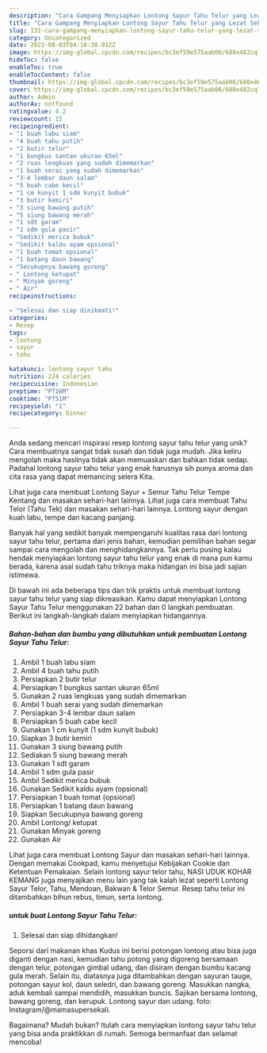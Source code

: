 ```yaml
---
description: "Cara Gampang Menyiapkan Lontong Sayur Tahu Telur yang Lezat Sekali"
title: "Cara Gampang Menyiapkan Lontong Sayur Tahu Telur yang Lezat Sekali"
slug: 131-cara-gampang-menyiapkan-lontong-sayur-tahu-telur-yang-lezat-sekali
category: Uncategorized
date: 2022-08-03T04:18:38.912Z
image: https://img-global.cpcdn.com/recipes/bc3ef59e575aab06/680x482cq70/lontong-sayur-tahu-telur-foto-resep-utama.jpg
hideToc: false
enableToc: true
enableTocContent: false
thumbnail: https://img-global.cpcdn.com/recipes/bc3ef59e575aab06/680x482cq70/lontong-sayur-tahu-telur-foto-resep-utama.jpg
cover: https://img-global.cpcdn.com/recipes/bc3ef59e575aab06/680x482cq70/lontong-sayur-tahu-telur-foto-resep-utama.jpg
author: Admin
authorAv: notfound
ratingvalue: 4.2
reviewcount: 15
recipeingredient:
- "1 buah labu siam"
- "4 buah tahu putih"
- "2 butir telur"
- "1 bungkus santan ukuran 65ml"
- "2 ruas lengkuas yang sudah dimemarkan"
- "1 buah serai yang sudah dimemarkan"
- "3-4 lembar daun salam"
- "5 buah cabe kecil"
- "1 cm kunyit 1 sdm kunyit bubuk"
- "3 butir kemiri"
- "3 siung bawang putih"
- "5 siung bawang merah"
- "1 sdt garam"
- "1 sdm gula pasir"
- "Sedikit merica bubuk"
- "Sedikit kaldu ayam opsional"
- "1 buah tomat opsional"
- "1 batang daun bawang"
- "Secukupnya bawang goreng"
- " Lontong ketupat"
- " Minyak goreng"
- " Air"
recipeinstructions:

- "Selesai dan siap dinikmati!"
categories:
- Resep
tags:
- lontong
- sayur
- tahu

katakunci: lontong sayur tahu 
nutrition: 224 calories
recipecuisine: Indonesian
preptime: "PT16M"
cooktime: "PT51M"
recipeyield: "1"
recipecategory: Dinner

---
```





Anda sedang mencari inspirasi resep lontong sayur tahu telur yang unik? Cara membuatnya sangat tidak susah dan tidak juga mudah. Jika keliru mengolah maka hasilnya tidak akan memuaskan dan bahkan tidak sedap. Padahal lontong sayur tahu telur yang enak harusnya sih punya aroma dan cita rasa yang dapat memancing selera Kita.





Lihat juga cara membuat Lontong Sayur + Semur Tahu Telur Tempe Kentang dan masakan sehari-hari lainnya. Lihat juga cara membuat Tahu Telor (Tahu Tek) dan masakan sehari-hari lainnya. Lontong sayur dengan kuah labu, tempe dan kacang panjang.

Banyak hal yang sedikit banyak mempengaruhi kualitas rasa dari lontong sayur tahu telur, pertama dari jenis bahan, kemudian pemilihan bahan segar sampai cara mengolah dan menghidangkannya. Tak perlu pusing kalau hendak menyiapkan lontong sayur tahu telur yang enak di mana pun kamu berada, karena asal sudah tahu triknya maka hidangan ini bisa jadi sajian istimewa.






Di bawah ini ada beberapa tips dan trik praktis untuk membuat lontong sayur tahu telur yang siap dikreasikan. Kamu dapat menyiapkan Lontong Sayur Tahu Telur menggunakan 22 bahan dan 0 langkah pembuatan. Berikut ini langkah-langkah dalam menyiapkan hidangannya.

<!--inarticleads1-->

##### Bahan-bahan dan bumbu yang dibutuhkan untuk pembuatan Lontong Sayur Tahu Telur:

1. Ambil 1 buah labu siam
1. Ambil 4 buah tahu putih
1. Persiapkan 2 butir telur
1. Persiapkan 1 bungkus santan ukuran 65ml
1. Gunakan 2 ruas lengkuas yang sudah dimemarkan
1. Ambil 1 buah serai yang sudah dimemarkan
1. Persiapkan 3-4 lembar daun salam
1. Persiapkan 5 buah cabe kecil
1. Gunakan 1 cm kunyit (1 sdm kunyit bubuk)
1. Siapkan 3 butir kemiri
1. Gunakan 3 siung bawang putih
1. Sediakan 5 siung bawang merah
1. Gunakan 1 sdt garam
1. Ambil 1 sdm gula pasir
1. Ambil Sedikit merica bubuk
1. Gunakan Sedikit kaldu ayam (opsional)
1. Persiapkan 1 buah tomat (opsional)
1. Persiapkan 1 batang daun bawang
1. Siapkan Secukupnya bawang goreng
1. Ambil  Lontong/ ketupat
1. Gunakan  Minyak goreng
1. Gunakan  Air


Lihat juga cara membuat Lontong Sayur dan masakan sehari-hari lainnya. Dengan memakai Cookpad, kamu menyetujui Kebijakan Cookie dan Ketentuan Pemakaian. Selain lontong sayur telor tahu, NASI UDUK KOHAR KEMANG juga menyajikan menu lain yang tak kalah lezat seperti Lontong Sayur Telor, Tahu, Mendoan, Bakwan &amp; Telor Semur. Resep tahu telur ini ditambahkan bihun rebus, timun, serta lontong. 

<!--inarticleads2-->

#####  untuk buat Lontong Sayur Tahu Telur:


1. Selesai dan siap dihidangkan!

Seporsi dari makanan khas Kudus ini berisi potongan lontong atau bisa juga diganti dengan nasi, kemudian tahu potong yang digoreng bersamaan dengan telur, potongan gimbal udang, dan disiram dengan bumbu kacang gula merah. Selain itu, diatasnya juga ditambahkan dengan sayuran tauge, potongan sayur kol, daun seledri, dan bawang goreng. Masukkan nangka, aduk kembali sampai mendidih, masukkan buncis. Sajikan bersama lontong, bawang goreng, dan kerupuk. Lontong sayur dan udang. foto: Instagram/@mamasupersekali. 

Bagaimana? Mudah bukan? Itulah cara menyiapkan lontong sayur tahu telur yang bisa anda praktikkan di rumah. Semoga bermanfaat dan selamat mencoba!
